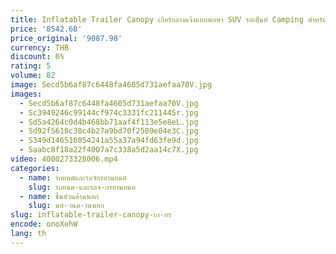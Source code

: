 ```yaml
---
title: Inflatable Trailer Canopy เกียร์กลางแจ้งแบบพกพา SUV รถเต็นท์ Camping สําหรับผ้าคลุมรถกันสาดเต็นท์ที่กําหนดเอง
price: '8542.68'
price_original: '9087.98'
currency: THB
discount: 6%
rating: 5
volume: 82
image: Secd5b6af87c6448fa4605d731aefaa70V.jpg
images:
  - Secd5b6af87c6448fa4605d731aefaa70V.jpg
  - Sc3949246c99144cf974c3331fc211445r.jpg
  - Sd5a4264c0d4b468bb71aaf4f113e5e8eL.jpg
  - Sd92f5618c38c4b27a9bd70f2509e04e3C.jpg
  - S349d146516054241a55a37a94fd63fe9d.jpg
  - Saabc8f18a22f4007a7c338a5d2aa14c7X.jpg
video: 4000273328006.mp4
categories:
  - name: รถยนต์และรถจักรยานยนต์
    slug: รถยนต-และรถจ-กรยานยนต
  - name: ชิ้นส่วนด้านนอก
    slug: นส-วนด-านนอก
slug: inflatable-trailer-canopy-เก-ยร
encode: onoXehW
lang: th
---
```

  